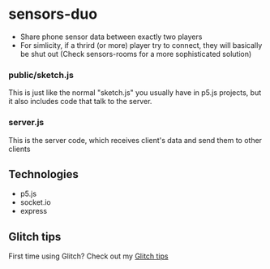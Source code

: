 # sensors-duo

- Share phone sensor data between exactly two players 
- For simlicity, if a thrird (or more) player try to connect, they will basically be shut out (Check sensors-rooms for a more sophisticated solution)

### public/sketch.js

This is just like the normal "sketch.js" you usually have in p5.js projects, but it also includes code that talk to the server.

### server.js

This is the server code, which receives client's data and send them to other clients


## Technologies

- p5.js
- socket.io
- express

## Glitch tips

First time using Glitch? Check out my [Glitch tips](https://glitch.com/edit/#!/ld-glitch-tips?path=README.md)
